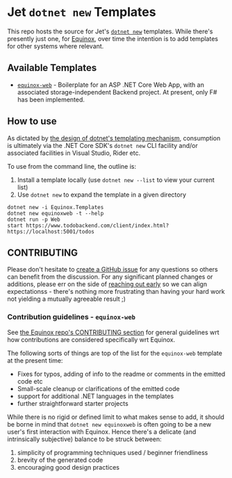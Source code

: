 # Jet `dotnet new` Templates

This repo hosts the source for Jet's [`dotnet new`](https://docs.microsoft.com/en-us/dotnet/core/tools/dotnet-new) templates. While there's presently just one, for [Equinox](https://github.com/jet/equinox), over time the intention is to add templates for other systems where relevant.

## Available Templates

- [`equinox-web`](equinox-web/readme.md) - Boilerplate for an ASP .NET Core Web App, with an associated storage-independent Backend project. At present, only F# has been implemented.

## How to use

As dictated by [the design of dotnet's templating mechanism](https://github.com/dotnet/templating/), consumption is ultimately via the .NET Core SDK's `dotnet new` CLI facility and/or associated facilities in Visual Studio, Rider etc.

To use from the command line, the outline is:
  1. Install a template locally (use `dotnet new --list` to view your current list)
  2. Use `dotnet new` to expand the template in a given directory

    dotnet new -i Equinox.Templates
    dotnet new equinoxweb -t --help
    dotnet run -p Web
    start https://www.todobackend.com/client/index.html?https://localhost:5001/todos

## CONTRIBUTING

Please don't hesitate to [create a GitHub issue](https://github.com/jet/dotnet-templates/issues/new) for any questions so others can benefit from the discussion. For any significant planned changes or additions, please err on the side of [reaching out early](https://github.com/jet/dotnet-templates/issues/new) so we can align expectationss - there's nothing more frustrating than having your hard work not yielding a mutually agreeable result ;)

### Contribution guidelines - `equinox-web`

See [the Equinox repo's CONTRIBUTING section](https://github.com/jet/equinox/blob/master/README.md#contributing) for general guidelines wrt how contributions are considered specifically wrt Equinox.

The following sorts of things are top of the list for the `equinox-web` template at the present time:

- Fixes for typos, adding of info to the readme or comments in the emitted code etc
- Small-scale cleanup or clarifications of the emitted code
- support for additional .NET languages in the templates
- further straightforward starter projects

While there is no rigid or defined limit to what makes sense to add, it should be borne in mind that `dotnet new equinoxweb` is often going to be a new user's first interaction with Equinox. Hence there's a delicate (and intrinsically subjective) balance to be struck between:

  1. simplicity of programming techniques used / beginner friendliness
  2. brevity of the generated code
  3. encouraging good design practices